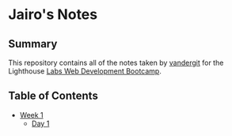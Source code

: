 # Jairo's Notes

## Summary
This repository contains all of the notes taken by [vandergit](https://github.com/vandergit) for the Lighthouse [Labs Web Development Bootcamp](https://www.lighthouselabs.ca/).

## Table of Contents
* [Week 1](/Week_1)
  * [Day 1](/Week_1/Day_1)